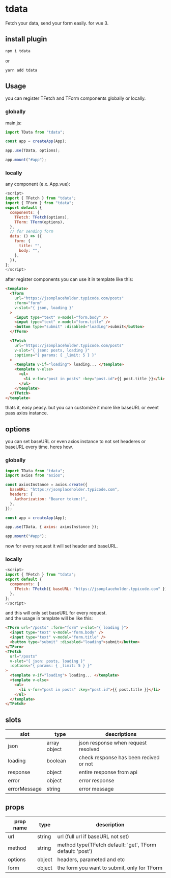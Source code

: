 # tdata

Fetch your data, send your form easily. for vue 3.

## install plugin

```bash
npm i tdata
```

or

```bash
yarn add tdata
```

## Usage

you can register TFetch and TForm components globally or locally.

### globally

main.js:

```js
import TData from "tdata";

const app = createApp(App);

app.use(TData, options);

app.mount("#app");
```

### locally

any component (e.x. App.vue):

```js
<script>
import { TFetch } from "tdata";
import { TForm } from "tdata";
export default {
  components: {
    TFetch: TFetch(options),
    TForm: TForm(options),
  },
  // for sending form
  data: () => ({
    form: {
      title: "",
      body: "",
    },
  }),
};
</script>
```

after register components you can use it in template like this:

```html
<template>
  <TForm
    url="https://jsonplaceholder.typicode.com/posts"
    :form="form"
    v-slot="{ json, loading }"
  >
    <input type="text" v-model="form.body" />
    <input type="text" v-model="form.title" />
    <button type="submit" :disabled="loading">submit</button>
  </TForm>

  <TFetch
    url="https://jsonplaceholder.typicode.com/posts"
    v-slot="{ json: posts, loading }"
    :options="{ params: { _limit: 5 } }"
  >
    <template v-if="loading"> loading... </template>
    <template v-else>
      <ul>
        <li v-for="post in posts" :key="post.id">{{ post.title }}</li>
      </ul>
    </template>
  </TFetch>
</template>
```

thats it, easy peasy. but you can customize it more like baseURL or event pass axios instance.

## options

you can set baseURL or even axios instance to not set headeres or baseURL every time.
heres how.

### globally

```js
import TData from "tdata";
import axios from "axios";

const axiosInstance = axios.create({
  baseURL: "https://jsonplaceholder.typicode.com",
  headers: {
    Authorization: "Bearer token:)",
  },
});

const app = createApp(App);

app.use(TData, { axios: axiosInstance });

app.mount("#app");
```

now for every request it will set header and baseURL.

### locally

```js
<script>
import { TFetch } from "tdata";
export default {
  components: {
    TFetch: TFetch({ baseURL: "https://jsonplaceholder.typicode.com" }),
  },
};
</script>
```

and this will only set baseURL for every request.
<br />
and the usage in template will be like this:

```html
<TForm url="/posts" :form="form" v-slot="{ loading }">
  <input type="text" v-model="form.body" />
  <input type="text" v-model="form.title" />
  <button type="submit" :disabled="loading">submit</button>
</TForm>
<TFetch
  url="/posts"
  v-slot="{ json: posts, loading }"
  :options="{ params: { _limit: 5 } }"
>
  <template v-if="loading"> loading... </template>
  <template v-else>
    <ul>
      <li v-for="post in posts" :key="post.id">{{ post.title }}</li>
    </ul>
  </template>
</TFetch>
```

## slots

| slot         | type         | descriptions                           |
| ------------ | ------------ | -------------------------------------- |
| json         | array object | json response when request resolved    |
| loading      | boolean      | check response has been recived or not |
| response     | object       | entire response from api               |
| error        | object       | error response                         |
| errorMessage | string       | error message                          |

## props

| prop name | type   | description                                               |
| --------- | ------ | --------------------------------------------------------- |
| url       | string | url (full url if baseURL not set)                         |
| method    | string | method type(TFetch default: 'get', TForm default: 'post') |
| options   | object | headers, parameted and etc                                |
| form      | object | the form you want to submit, only for TForm               |

##

